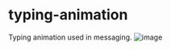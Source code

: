 # typing-animation
Typing animation used in messaging.
![image](https://user-images.githubusercontent.com/69393916/131836755-7c176ece-5d41-431e-bb68-6bb6519abe14.png)
